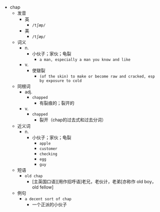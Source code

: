 - chap
  - 发音
    - 英
      - `/tʃæp/`
    - 美
      - `/tʃæp/`
  - 词义
    - n.
      - 小伙子；家伙；龟裂
        - `a man, especially a man you know and like`
    - v.
      - 使皲裂
        - `(of the skin) to make or become raw and cracked, esp by exposure to cold `
  - 同根词
    - adj.
      - `chapped`
        - 有裂痕的；裂开的
    - v.
      - `chapped`
        - 裂开（chap的过去式和过去分词）
  - 近义词
    - n.
      - 小伙子；家伙；龟裂
        - `apple`
        - `customer`
        - `checking`
        - `egg`
        - `guy`
  - 短语
    - `old chap`
      - [主英国口语][用作招呼语]老兄，老伙计，老弟[亦称作 old boy， old fellow] 
  - 例句
    - `a decent sort of chap`
      - 一个正派的小伙子

